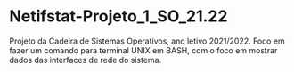# Netifstat-Projeto_1_SO_21.22
Projeto da Cadeira de Sistemas Operativos, ano letivo 2021/2022. Foco em fazer um comando para terminal UNIX em BASH, com o foco em mostrar dados  das interfaces de rede do sistema.
